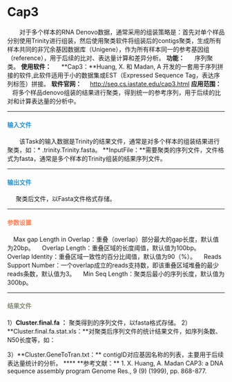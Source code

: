 # Cap3
　　对于多个样本的RNA Denovo数据，通常采用的组装策略是：首先对单个样品分别使用Trinity进行组装，然后使用聚类软件将组装后的contigs聚类，生成所有样本共同的非冗余基因数据库（Unigene），作为所有样本同一的参考基因组（reference），用于后续的比对、表达量计算和差异分析。
**功能：**
&nbsp; &nbsp;&nbsp;&nbsp;序列聚类。
**使用软件：**
&nbsp; &nbsp;&nbsp;&nbsp;**Cap3：**Huang, X. 和 Madan, A 开发的一套用于序列拼接的软件,此软件适用于小的数据集或EST（Expressed Sequence Tag，表达序列标签）拼接。
**软件官网：**&nbsp; &nbsp;&nbsp;&nbsp;http://seq.cs.iastate.edu/cap3.html
**应用范围：**
&nbsp; &nbsp;&nbsp;&nbsp;将多个样品denovo组装的结果进行聚类，得到统一的参考序列，用于后续的比对和计算表达量的分析中。
***
#### **<i class="fa fa-dot-circle-o" aria-hidden="true" style="color:#3090C7"></i><span style="color:#3090C7"> 输入文件**
　　该Task的输入数据是Trinity的结果文件，通常是对多个样本的组装结果进行聚类，如：\* .trinity.Trinity.fasta。
  **InputFile：**需要聚类的序列文件，文件格式为fasta，通常是多个样本的Trinity组装的结果序列文件。
***
#### **<i class="fa fa-dot-circle-o" aria-hidden="true" style="color:#3090C7"></i><span style="color:#3090C7"> 输出文件**
&nbsp; &nbsp;&nbsp;&nbsp;聚类后文件，以Fasta文件格式存储。
***
#### **<i class="fa fa-cog" aria-hidden="true" style="color:#F88158"></i> <span style="color:#F88158">参数设置**
　<label id='gapLength'>Max gap Length in Overlap：</label>重叠（overlap）部分最大的gap长度，默认值为20bp。
　<label id='overlapLength'>Overlap Length：</label>重叠区域的长度阈值，默认值为100bp。
 　<label id='minSeqLen'>Overlap Identity：</label>重叠区域一致性的百分比阈值，默认值为90（%）。
　<label id='readSupNum'>Reads Support Number：</label>一个overlap成立的reads支持数，即该重叠区域堆叠的最少reads条数，默认值为3。
　<label id='minSeqLen'>Min Seq Length：</label>聚类后最小的序列长度，默认值为300bp。

***
#### **<i class="fa fa-file-text" aria-hidden="true" style="color:#848b79"></i><span style="color:#848b79"> 结果文件**
1）**Cluster.final.fa ：** 聚类得到的序列文件，以fasta格式存储。
2）**Cluster.final.fa.stat.xls：**对聚类后序列文件的统计结果文件，如序列条数、N50长度等，如：
<div style="text-align:center"><img data-src="Cap3(2).png" width="300px"  ></img>
</div>
3）**Cluster.GeneToTran.txt：** contigID对应基因名称的列表，主要用于后续表达量统计的分析。
****
**参考文献：**
1.	X. Huang, A. Madan CAP3: a DNA sequence assembly program Genome Res., 9 (9) (1999), pp. 868-877.
